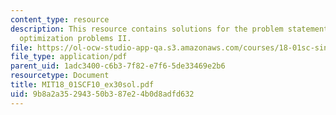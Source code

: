 ```yaml
---
content_type: resource
description: This resource contains solutions for the problem statements related to
  optimization problems II.
file: https://ol-ocw-studio-app-qa.s3.amazonaws.com/courses/18-01sc-single-variable-calculus-fall-2010/9b8a2a35294350b387e24b0d8adfd632_MIT18_01SCF10_ex30sol.pdf
file_type: application/pdf
parent_uid: 1adc3400-c6b3-7f82-e7f6-5de33469e2b6
resourcetype: Document
title: MIT18_01SCF10_ex30sol.pdf
uid: 9b8a2a35-2943-50b3-87e2-4b0d8adfd632
---
```

